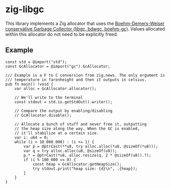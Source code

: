 # zig-libgc

This library implements a Zig allocator that uses the
[Boehm-Demers-Weiser conservative Garbage Collector (libgc, bdwgc, boehm-gc)](https://github.com/ivmai/bdwgc).
Values allocated within this allocator do not need to be explicitly
freed.

## Example

```zig
const std = @import("std");
const GcAllocator = @import("gc").GcAllocator;

/// Example is a F to C conversion from zig.news. The only argument is
/// temperature in farenheight and then it outputs in celsius.
pub fn main() !void {
    var alloc = GcAllocator.allocator();

    // We'll write to the terminal
    const stdout = std.io.getStdOut().writer();

    // Compare the output by enabling/disabling
    // GcAllocator.disable();

    // Allocate a bunch of stuff and never free it, outputting
    // the heap size along the way. When the GC is enabled,
    // it'll stabilize at a certain size.
    var i: u64 = 0;
    while (i < 10_000_000) : (i += 1) {
        var p = @ptrCast(**u8, try alloc.alloc(*u8, @sizeOf(*u8)));
        var q = try alloc.alloc(u8, @sizeOf(u8));
        p.* = @ptrCast(*u8, alloc.resize(q, 2 * @sizeOf(u8)).?);
        if (i % 100_000 == 0) {
            const heap = GcAllocator.getHeapSize();
            try stdout.print("heap size: {d}\n", .{heap});
        }
    }
}
```
